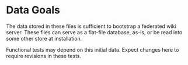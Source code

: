 Data Goals
==========

The data stored in these files is sufficient to bootstrap a federated wiki server.
These files can serve as a flat-file database, as-is, or be read into some other store at installation.

Functional tests may depend on this initial data.
Expect changes here to require revisions in these tests.